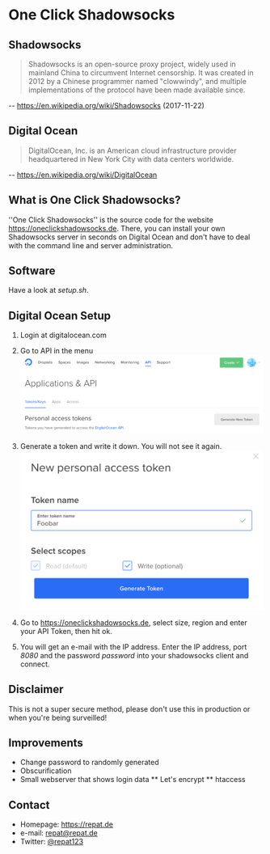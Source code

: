 # One Click Shadowsocks

## Shadowsocks

> Shadowsocks is an open-source proxy project, widely used in mainland China to circumvent Internet censorship. It was created in 2012 by a Chinese programmer named "clowwindy", and multiple implementations of the protocol have been made available since.

-- https://en.wikipedia.org/wiki/Shadowsocks (2017-11-22)

## Digital Ocean
> DigitalOcean, Inc. is an American cloud infrastructure provider headquartered in New York City with data centers worldwide.

-- https://en.wikipedia.org/wiki/DigitalOcean

## What is One Click Shadowsocks?

''One Click Shadowsocks'' is the source code for the website https://oneclickshadowsocks.de. There, you can install your own Shadowsocks server in seconds on Digital Ocean and don't have to deal with the command line and server administration.

## Software
Have a look at *setup.sh*.

## Digital Ocean Setup

1. Login at digitalocean.com

2. Go to API in the menu
![GitHub Logo](/img/digitalocean-token1.png)

3. Generate a token and write it down. You will not see it again.
![GitHub Logo](/img/digitalocean-token2.png)

4. Go to https://oneclickshadowsocks.de, select size, region and enter your API Token, then hit ok.

5. You will get an e-mail with the IP address. Enter the IP address, port *8080* and the password *password* into your shadowsocks client and connect.

## Disclaimer
This is not a super secure method, please don't use this in production or when you're being surveilled!

## Improvements
* Change password to randomly generated
* Obscurification
* Small webserver that shows login data
** Let's encrypt
** htaccess

## Contact
* Homepage: https://repat.de
* e-mail: repat@repat.de
* Twitter: [@repat123](https://twitter.com/repat123 "repat123 on twitter")
